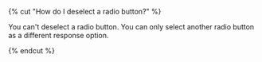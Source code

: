 {% cut "How do I deselect a radio button?" %}

You can't deselect a radio button. You can only select another radio button as a different response option.

{% endcut %}